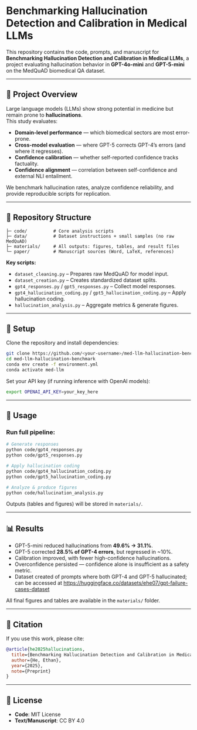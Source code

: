 # Benchmarking Hallucination Detection and Calibration in Medical LLMs

This repository contains the code, prompts, and manuscript for **Benchmarking Hallucination Detection and Calibration in Medical LLMs**, a project evaluating hallucination behavior in **GPT-4o-mini** and **GPT-5-mini** on the MedQuAD biomedical QA dataset.

---

## 📌 Project Overview
Large language models (LLMs) show strong potential in medicine but remain prone to **hallucinations**.  
This study evaluates:
- **Domain-level performance** — which biomedical sectors are most error-prone.  
- **Cross-model evaluation** — where GPT-5 corrects GPT-4’s errors (and where it regresses).  
- **Confidence calibration** — whether self-reported confidence tracks factuality.  
- **Confidence alignment** — correlation between self-confidence and external NLI entailment.  

We benchmark hallucination rates, analyze confidence reliability, and provide reproducible scripts for replication.

---

## 📂 Repository Structure
```
├─ code/          # Core analysis scripts
├─ data/          # Dataset instructions + small samples (no raw MedQuAD)
├─ materials/     # All outputs: figures, tables, and result files
└─ paper/         # Manuscript sources (Word, LaTeX, references)
```

**Key scripts:**
- `dataset_cleaning.py` – Prepares raw MedQuAD for model input.  
- `dataset_creation.py` – Creates standardized dataset splits.  
- `gpt4_responses.py` / `gpt5_responses.py` – Collect model responses.  
- `gpt4_hallucination_coding.py` / `gpt5_hallucination_coding.py` – Apply hallucination coding.  
- `hallucination_analysis.py` – Aggregate metrics & generate figures.  

---

## 🔧 Setup
Clone the repository and install dependencies:

```bash
git clone https://github.com/<your-username>/med-llm-hallucination-benchmark.git
cd med-llm-hallucination-benchmark
conda env create -f environment.yml
conda activate med-llm
```

Set your API key (if running inference with OpenAI models):

```bash
export OPENAI_API_KEY=your_key_here
```

---

## 🚀 Usage
### Run full pipeline:
```bash
# Generate responses
python code/gpt4_responses.py
python code/gpt5_responses.py

# Apply hallucination coding
python code/gpt4_hallucination_coding.py
python code/gpt5_hallucination_coding.py

# Analyze & produce figures
python code/hallucination_analysis.py
```

Outputs (tables and figures) will be stored in `materials/`.

---

## 📊 Results
- GPT-5-mini reduced hallucinations from **49.6% → 31.1%**.  
- GPT-5 corrected **28.5% of GPT-4 errors**, but regressed in ~10%.  
- Calibration improved, with fewer high-confidence hallucinations.  
- Overconfidence persisted — confidence alone is insufficient as a safety metric.  
- Dataset created of prompts where both GPT-4 and GPT-5 hallucinated; can be accessed at https://huggingface.co/datasets/ehe07/gpt-failure-cases-dataset

All final figures and tables are available in the `materials/` folder.

---

## 📑 Citation
If you use this work, please cite:

```bibtex
@article{he2025hallucinations,
  title={Benchmarking Hallucination Detection and Calibration in Medical LLMs},
  author={He, Ethan},
  year={2025},
  note={Preprint}
}
```

---

## 📜 License
- **Code**: MIT License  
- **Text/Manuscript**: CC BY 4.0  
